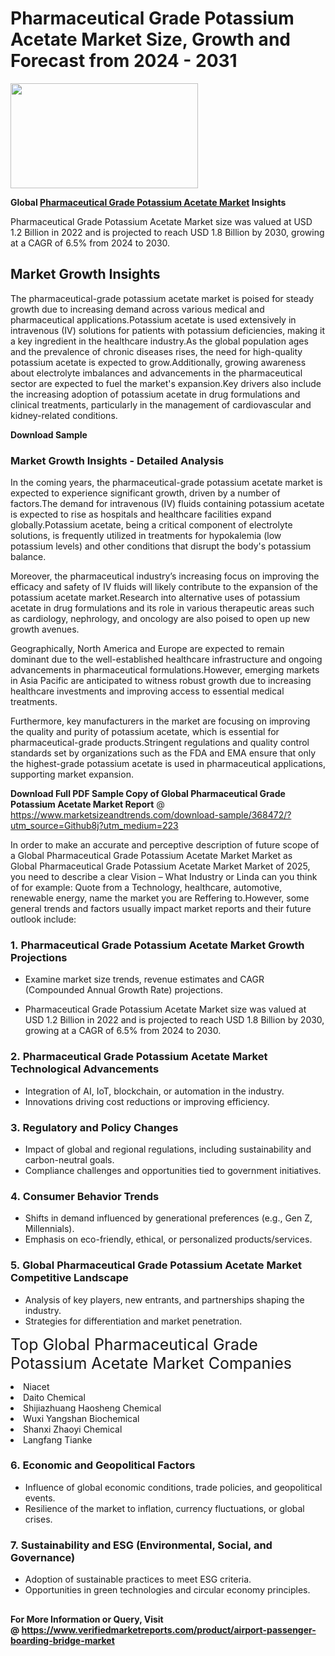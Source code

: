 <H1>Pharmaceutical Grade Potassium Acetate Market Size, Growth and Forecast from 2024 - 2031</H1><img class="aligncenter size-medium wp-image-584254" src="https://thirdeyenews.in/wp-content/uploads/2024/09/Global-Market-Research-300x168.jpeg" alt="" width="300" height="168" /><p><strong>Global&nbsp;<a href="https://www.marketsizeandtrends.com/download-sample/368472/?utm_source=Github8j?utm_medium=223">Pharmaceutical Grade Potassium Acetate Market</a> Insights</strong></p><p>Pharmaceutical Grade Potassium Acetate Market size was valued at USD 1.2 Billion in 2022 and is projected to reach USD 1.8 Billion by 2030, growing at a CAGR of 6.5% from 2024 to 2030.</p><p><h2>Market Growth Insights</h2> <p>The pharmaceutical-grade potassium acetate market is poised for steady growth due to increasing demand across various medical and pharmaceutical applications.Potassium acetate is used extensively in intravenous (IV) solutions for patients with potassium deficiencies, making it a key ingredient in the healthcare industry.As the global population ages and the prevalence of chronic diseases rises, the need for high-quality potassium acetate is expected to grow.Additionally, growing awareness about electrolyte imbalances and advancements in the pharmaceutical sector are expected to fuel the market's expansion.Key drivers also include the increasing adoption of potassium acetate in drug formulations and clinical treatments, particularly in the management of cardiovascular and kidney-related conditions.</p> <p><strong>Download Sample</strong></p> <h3>Market Growth Insights - Detailed Analysis</h3> <p>In the coming years, the pharmaceutical-grade potassium acetate market is expected to experience significant growth, driven by a number of factors.The demand for intravenous (IV) fluids containing potassium acetate is expected to rise as hospitals and healthcare facilities expand globally.Potassium acetate, being a critical component of electrolyte solutions, is frequently utilized in treatments for hypokalemia (low potassium levels) and other conditions that disrupt the body's potassium balance.</p> <p>Moreover, the pharmaceutical industry’s increasing focus on improving the efficacy and safety of IV fluids will likely contribute to the expansion of the potassium acetate market.Research into alternative uses of potassium acetate in drug formulations and its role in various therapeutic areas such as cardiology, nephrology, and oncology are also poised to open up new growth avenues.</p> <p>Geographically, North America and Europe are expected to remain dominant due to the well-established healthcare infrastructure and ongoing advancements in pharmaceutical formulations.However, emerging markets in Asia Pacific are anticipated to witness robust growth due to increasing healthcare investments and improving access to essential medical treatments.</p> <p>Furthermore, key manufacturers in the market are focusing on improving the quality and purity of potassium acetate, which is essential for pharmaceutical-grade products.Stringent regulations and quality control standards set by organizations such as the FDA and EMA ensure that only the highest-grade potassium acetate is used in pharmaceutical applications, supporting market expansion.</p> <p><span class=""><strong>Download Full PDF Sample Copy of Global Pharmaceutical Grade Potassium Acetate Market Report</strong> @ <a href="https://www.marketsizeandtrends.com/download-sample/368472/?utm_source=Github8j?utm_medium=223" target="_blank">https://www.marketsizeandtrends.com/download-sample/368472/?utm_source=Github8j?utm_medium=223</a></span></p><p>In order to make an accurate and perceptive description of future scope of a Global&nbsp;Pharmaceutical Grade Potassium Acetate Market Market as Global&nbsp;Pharmaceutical Grade Potassium Acetate Market Market of 2025, you need to describe a clear Vision &ndash; What Industry or Linda can you think of for example: Quote from a Technology, healthcare, automotive, renewable energy, name the market you are Reffering to.However, some general trends and factors usually impact market reports and their future outlook include:</p><h3>1.&nbsp;<strong>Pharmaceutical Grade Potassium Acetate Market Growth Projections</strong></h3><ul><li>Examine market size trends, revenue estimates and CAGR (Compounded Annual Growth Rate) projections.</li><li><p>Pharmaceutical Grade Potassium Acetate Market size was valued at USD 1.2 Billion in 2022 and is projected to reach USD 1.8 Billion by 2030, growing at a CAGR of 6.5% from 2024 to 2030.</p></li></ul><h3>2.&nbsp;<strong>Pharmaceutical Grade Potassium Acetate Market Technological Advancements</strong></h3><ul><li>Integration of AI, IoT, blockchain, or automation in the industry.</li><li>Innovations driving cost reductions or improving efficiency.</li></ul><h3>3.&nbsp;<strong>Regulatory and Policy Changes</strong></h3><ul><li>Impact of global and regional regulations, including sustainability and carbon-neutral goals.</li><li>Compliance challenges and opportunities tied to government initiatives.</li></ul><h3>4.&nbsp;<strong>Consumer Behavior Trends</strong></h3><ul><li>Shifts in demand influenced by generational preferences (e.g., Gen Z, Millennials).</li><li>Emphasis on eco-friendly, ethical, or personalized products/services.</li></ul><h3>5.&nbsp;<strong>Global Pharmaceutical Grade Potassium Acetate Market Competitive Landscape</strong></h3><ul><li>Analysis of key players, new entrants, and partnerships shaping the industry.</li><li>Strategies for differentiation and market penetration.</li></ul><p data-pm-slice="1 1 []"><span style="color: inherit; font-family: inherit; font-size: 25px;">Top Global Pharmaceutical Grade Potassium Acetate Market Companies</span></p><div class="" data-test-id=""><p><li>Niacet</li><li> Daito Chemical</li><li> Shijiazhuang Haosheng Chemical</li><li> Wuxi Yangshan Biochemical</li><li> Shanxi Zhaoyi Chemical</li><li> Langfang Tianke</li></p></div><h3>6.&nbsp;<strong>Economic and Geopolitical Factors</strong></h3><ul><li>Influence of global economic conditions, trade policies, and geopolitical events.</li><li>Resilience of the market to inflation, currency fluctuations, or global crises.</li></ul><h3>7.&nbsp;<strong>Sustainability and ESG (Environmental, Social, and Governance)</strong></h3><ul><li>Adoption of sustainable practices to meet ESG criteria.</li><li>Opportunities in green technologies and circular economy principles.</li></ul><h2><strong style="font-size: 14px;">For More Information or Query, Visit @&nbsp;</strong><a style="background-color: #ffffff; font-size: 14px;" href="https://www.marketsizeandtrends.com/report/pharmaceutical-grade-potassium-acetate-market/" target="_blank">https://www.verifiedmarketreports.com/product/airport-passenger-boarding-bridge-market</a></h2>